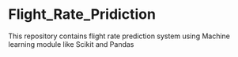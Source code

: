 # Flight_Rate_Pridiction
This repository contains flight rate prediction system using Machine learning module like Scikit and Pandas

